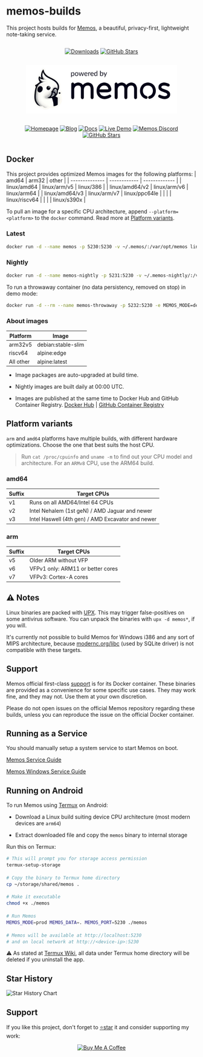 # memos-builds

This project hosts builds for [Memos](https://github.com/usememos/memos), a beautiful, privacy-first, lightweight note-taking service.

<div align="center" width="100%" style="display: flex; justify-content: center;">
  <p align="center" width="100%">

[![Downloads](https://img.shields.io/github/downloads/lincolnthalles/memos-builds/total?logo=github)](https://github.com/lincolnthalles/memos-builds/releases) [![GitHub Stars](https://img.shields.io/github/stars/lincolnthalles/memos-builds?logo=github)](https://github.com/lincolnthalles/memos-builds)

  </p>
</div>

<p align="center" width="100%">
  <a href="https://www.usememos.com/">
    <picture>
      <source
        media="(prefers-color-scheme: dark)"
        srcset="assets/powered_by_memos_dark.webp"
      />
      <source
        media="(prefers-color-scheme: light)"
        srcset="assets/powered_by_memos.webp"
      />
      <img height="128"
        alt="powered by memos"
        src="assets/powered_by_memos.webp"
      />
    </picture>
  </a>
</p>

<div align="center" width="100%" style="display: flex; justify-content: center;">
  <p align="center" width="100%">

[![Homepage](https://img.shields.io/badge/Home-blue)](https://www.usememos.com) [![Blog](https://img.shields.io/badge/Blog-gray)](https://www.usememos.com/blog) [![Docs](https://img.shields.io/badge/Docs-blue)](https://www.usememos.com/docs) [![Live Demo](https://img.shields.io/badge/Live-Demo-blue)](https://demo.usememos.com/) [![Memos Discord](https://img.shields.io/badge/Discord-chat-5865f2?logo=discord&logoColor=f5f5f5)](https://discord.gg/tfPJa4UmAv) [![GitHub Stars](https://img.shields.io/github/stars/usememos/memos?logo=github)](https://github.com/usememos/memos)

  </p>
</div>

## Docker

This project provides optimized Memos images for the following platforms:
|      amd64     |     arm32    |     other     |
| -------------- | ------------ | ------------- |
|  linux/amd64   | linux/arm/v5 |   linux/386   |
| linux/amd64/v2 | linux/arm/v6 |  linux/arm64  |
| linux/amd64/v3 | linux/arm/v7 | linux/ppc64le |
|                |              | linux/riscv64 |
|                |              |  linux/s390x  |

To pull an image for a specific CPU architecture, append `--platform=<platform>` to the `docker` command. Read more at [Platform variants](#platform-variants).

### Latest

```sh
docker run -d --name memos -p 5230:5230 -v ~/.memos/:/var/opt/memos lincolnthalles/memos:latest
```

### Nightly

```sh
docker run -d --name memos-nightly -p 5231:5230 -v ~/.memos-nightly/:/var/opt/memos lincolnthalles/memos:nightly
```

To run a throwaway container (no data persistency, removed on stop) in demo mode:

```sh
docker run -d --rm --name memos-throwaway -p 5232:5230 -e MEMOS_MODE=demo lincolnthalles/memos:nightly
```

### About images

|  Platform |       Image        |
| --------- | ------------------ |
|  arm32v5  | debian:stable-slim |
|  riscv64  |    alpine:edge     |
| All other |   alpine:latest    |

- Image packages are auto-upgraded at build time.

- Nightly images are built daily at 00:00 UTC.

- Images are published at the same time to Docker Hub and GitHub Container Registry.
[Docker Hub](https://hub.docker.com/r/lincolnthalles/memos) | [GitHub Container Registry](https://github.com/lincolnthalles/memos-builds/pkgs/container/memos-builds)

## Platform variants

`arm` and `amd64` platforms have multiple builds, with different hardware optimizations. Choose the one that best suits the host CPU.

> Run `cat /proc/cpuinfo` and `uname -m` to find out your CPU model and architecture. For an `ARMv8` CPU, use the ARM64 build.

### amd64

| Suffix | Target CPUs                                       |
| ------ | ------------------------------------------------- |
| v1     | Runs on all AMD64/Intel 64 CPUs                   |
| v2     | Intel Nehalem (1st geN) / AMD Jaguar and newer    |
| v3     | Intel Haswell (4th gen) / AMD Excavator and newer |

### arm

| Suffix | Target CPUs                       |
| ------ | --------------------------------- |
| v5     | Older ARM without VFP             |
| v6     | VFPv1 only: ARM11 or better cores |
| v7     | VFPv3: Cortex-A cores             |

## ⚠ Notes

Linux binaries are packed with [UPX](https://upx.github.io/). This may trigger false-positives on some antivirus software. You can unpack the binaries with `upx -d memos*`, if you will.

It's currently not possible to build Memos for Windows i386 and any sort of MIPS architecture, because [modernc.org/libc](https://pkg.go.dev/modernc.org/sqlite#hdr-Supported_platforms_and_architectures) (used by SQLite driver) is not compatible with these targets.

## Support

Memos official first-class [support](https://github.com/usememos/memos/issues) is for its Docker container.
These binaries are provided as a convenience for some specific use cases. They may work fine, and they may not. Use them at your own discretion.

Please do not open issues on the official Memos repository regarding these builds, unless you can reproduce the issue on the official Docker container.

## Running as a Service

You should manually setup a system service to start Memos on boot.

[Memos Service Guide](docs/service.md)

[Memos Windows Service Guide](docs/windows-service.md)

## Running on Android

To run Memos using [Termux](https://play.google.com/store/apps/details?id=com.termux) on Android:

- Download a Linux build suiting device CPU architecture (most modern devices are `arm64`)

- Extract downloaded file and copy the `memos` binary to internal storage

Run this on Termux:

```sh
# This will prompt you for storage access permission
termux-setup-storage

# Copy the binary to Termux home directory
cp ~/storage/shared/memos .

# Make it executable
chmod +x ./memos

# Run Memos
MEMOS_MODE=prod MEMOS_DATA=. MEMOS_PORT=5230 ./memos

# Memos will be available at http://localhost:5230
# and on local network at http://<device-ip>:5230
```

⚠ As stated at [Termux Wiki](https://wiki.termux.com/wiki/Internal_and_external_storage), all data under Termux home directory will be deleted if you uninstall the app.

## Star History

<picture>
  <source
    media="(prefers-color-scheme: dark)"
    srcset="
      https://api.star-history.com/svg?repos=lincolnthalles/memos-builds&type=Date&theme=dark
    "
  />
  <source
    media="(prefers-color-scheme: light)"
    srcset="
      https://api.star-history.com/svg?repos=lincolnthalles/memos-builds&type=Date
    "
  />
  <img
    alt="Star History Chart"
    src="https://api.star-history.com/svg?repos=lincolnthalles/memos-builds&type=Date"
  />
</picture>

## Support

If you like this project, don't forget to [⭐star](https://github.com/lincolnthalles/memos-builds) it and consider supporting my work:

<p align="center" width="100%">

  <a href="https://www.buymeacoffee.com/lincolnthalles">
    <img src="https://www.buymeacoffee.com/assets/img/custom_images/orange_img.png" alt="Buy Me A Coffee" />
  </a>
</p>
